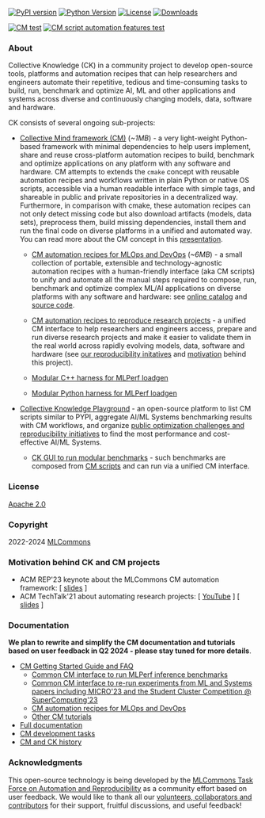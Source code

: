[![PyPI version](https://badge.fury.io/py/cmind.svg)](https://pepy.tech/project/cmind)
[![Python Version](https://img.shields.io/badge/python-3+-blue.svg)](https://github.com/mlcommons/ck/tree/master/cm/cmind)
[![License](https://img.shields.io/badge/License-Apache%202.0-green)](LICENSE.md)
[![Downloads](https://static.pepy.tech/badge/cmind)](https://pepy.tech/project/cmind)

[![CM test](https://github.com/mlcommons/ck/actions/workflows/test-cm.yml/badge.svg)](https://github.com/mlcommons/ck/actions/workflows/test-cm.yml)
[![CM script automation features test](https://github.com/mlcommons/ck/actions/workflows/test-cm-script-features.yml/badge.svg)](https://github.com/mlcommons/ck/actions/workflows/test-cm-script-features.yml)

### About

Collective Knowledge (CK) in a community project to develop open-source tools, platforms and automation recipes 
that can help researchers and engineers automate their repetitive, tedious and time-consuming tasks
to build, run, benchmark and optimize AI, ML and other applications and systems 
across diverse and continuously changing models, data, software and hardware.

CK consists of several ongoing sub-projects:

* [Collective Mind framework (CM)](cm) (*~1MB*) - a very light-weight Python-based framework with minimal dependencies
  to help users implement, share and reuse cross-platform automation recipes to 
  build, benchmark and optimize applications on any platform
  with any software and hardware. CM attempts to extends the `cmake` concept 
  with reusable automation recipes and workflows written in plain Python or native OS scripts,
  accessible via a human readable interface with simple tags,
  and shareable in public and private repositories in a decentralized way.
  Furthermore, in comparison with cmake, these automation recipes can not only detect missing code 
  but also download artifacts (models, data sets), preprocess them, build missing 
  dependencies, install them and run the final code on diverse platforms in a unified and automated way.
  You can read more about the CM concept in this [presentation](https://doi.org/10.5281/zenodo.8105339).


  * [CM automation recipes for MLOps and DevOps](cm-mlops) (*~6MB*) - a small collection of portable, extensible and technology-agnostic automation recipes
    with a human-friendly interface (aka CM scripts) to unify and automate all the manual steps required to compose, run, benchmark and optimize complex ML/AI applications 
    on diverse platforms with any software and hardware: see [online catalog](https://access.cknowledge.org/playground/?action=scripts) 
    and [source code](https://github.com/mlcommons/cm4mlops/blob/master/script).

  * [CM automation recipes to reproduce research projects](https://github.com/ctuning/cm4research) - a unified CM interface to help researchers
    and engineers access, prepare and run diverse research projects and make it easier to validate them in the real world 
    across rapidly evolving models, data, software and hardware
    (see [our reproducibility initatives](https://cTuning.org/ae) 
    and [motivation](https://www.youtube.com/watch?v=7zpeIVwICa4) behind this project).

  * [Modular C++ harness for MLPerf loadgen](https://github.com/mlcommons/cm4mlops/tree/main/script/app-mlperf-inference-mlcommons-cpp)

  * [Modular Python harness for MLPerf loadgen](https://github.com/mlcommons/cm4mlops/tree/main/script/app-mlperf-inference-mlcommons-python)

* [Collective Knowledge Playground](https://access.cKnowledge.org) - an open-source platform to list CM scripts similar to PYPI,
  aggregate AI/ML Systems benchmarking results with CM workflows, and organize 
  [public optimization challenges and reproducibility initiatives](https://access.cknowledge.org/playground/?action=challenges) 
  to find the most performance and cost-effective AI/ML Systems.

  * [CK GUI to run modular benchmarks](https://access.cknowledge.org/playground/?action=howtorun) - such benchmarks 
    are composed from [CM scripts](https://access.cknowledge.org/playground/?action=scripts)
    and can run via a unified CM interface.

### License

[Apache 2.0](LICENSE.md)

### Copyright

2022-2024 [MLCommons](https://mlcommons.org)

### Motivation behind CK and CM projects

* ACM REP'23 keynote about the MLCommons CM automation framework: [ [slides](https://doi.org/10.5281/zenodo.8105339) ] 
* ACM TechTalk'21 about automating research projects: [ [YouTube](https://www.youtube.com/watch?v=7zpeIVwICa4) ] [ [slides](https://learning.acm.org/binaries/content/assets/leaning-center/webinar-slides/2021/grigorifursin_techtalk_slides.pdf) ]

### Documentation

**We plan to rewrite and simplify the CM documentation and tutorials based on user feedback in Q2 2024 - please stay tuned for more details**.

* [CM Getting Started Guide and FAQ](docs/getting-started.md)
  * [Common CM interface to run MLPerf inference benchmarks](docs/mlperf/inference)
  * [Common CM interface to re-run experiments from ML and Systems papers including MICRO'23 and the Student Cluster Competition @ SuperComputing'23](docs/tutorials/common-interface-to-reproduce-research-projects.md)
  * [CM automation recipes for MLOps and DevOps](cm-mlops/script)
  * [Other CM tutorials](docs/tutorials)
* [Full documentation](docs/README.md)
* [CM development tasks](docs/taskforce.md#current-tasks)
* [CM and CK history](docs/history.md)



### Acknowledgments

This open-source technology is being developed by the [MLCommons Task Force on Automation and Reproducibility](https://github.com/mlcommons/ck/blob/master/docs/taskforce.md)
as a community effort based on user feedback. 
We would like to thank all our [volunteers, collaborators and contributors](https://github.com/mlcommons/ck/blob/master/CONTRIBUTING.md) 
for their support, fruitful discussions, and useful feedback! 
